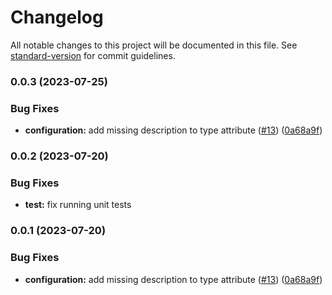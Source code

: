 # Changelog

All notable changes to this project will be documented in this file. See [standard-version](https://github.com/conventional-changelog/standard-version) for commit guidelines.

### 0.0.3 (2023-07-25)

### Bug Fixes

-   **configuration:** add missing description to type attribute ([#13](https://github.com/SAP/vs-code-extension-for-project-credential-digger/issues/13)) ([0a68a9f](https://github.com/SAP/vs-code-extension-for-project-credential-digger/commit/0a68a9fda0b21ff9608909b7fe47242827e8a2a0))

### 0.0.2 (2023-07-20)

### Bug Fixes

-   **test:** fix running unit tests

### 0.0.1 (2023-07-20)

### Bug Fixes

-   **configuration:** add missing description to type attribute ([#13](https://github.com/SAP/vs-code-extension-for-project-credential-digger/issues/13)) ([0a68a9f](https://github.com/SAP/vs-code-extension-for-project-credential-digger/commit/0a68a9fda0b21ff9608909b7fe47242827e8a2a0))
